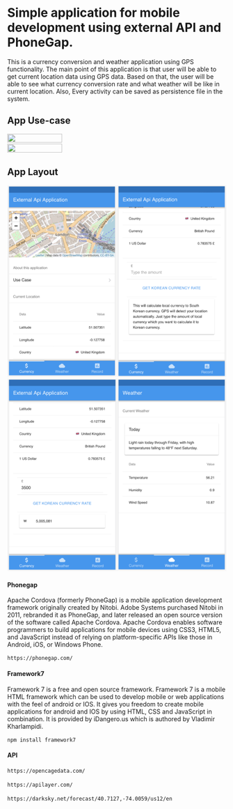 # Simple application for mobile development using external API and PhoneGap.

This is a currency conversion and weather application using GPS functionality. The main point of this application is that user will be able to get current location data using GPS data. Based on that, the user will be able to see what currency conversion rate and what weather will be like in current location.
Also, Every activity can be saved as persistence file in the system.

## App Use-case

<img src="https://media.giphy.com/media/AiF05bz9sMx1YOoOK2/giphy.gif" height="50%" width="50%">
<img src="http://g.recordit.co/KPEC09eAvk.gif" height="50%" width="50%">

## App Layout

<img src="/pics/a.png" height="50%" width="50%"><img src="/pics/b.png" height="50%" width="50%"><img src="/pics/c.png" height="50%" width="50%"><img src="/pics/d.png" height="50%" width="50%">

#### Phonegap

Apache Cordova (formerly PhoneGap) is a mobile application development framework originally created by Nitobi. Adobe Systems purchased Nitobi in 2011, rebranded it as PhoneGap, and later released an open source version of the software called Apache Cordova. Apache Cordova enables software programmers to build applications for mobile devices using CSS3, HTML5, and JavaScript instead of relying on platform-specific APIs like those in Android, iOS, or Windows Phone.

    https://phonegap.com/

#### Framework7

Framework 7 is a free and open source framework. Framework 7 is a mobile HTML framework which can be used to develop mobile or web applications with the feel of android or IOS. It gives you freedom to create mobile applications for android and IOS by using HTML, CSS and JavaScript in combination. It is provided by iDangero.us which is authored by Vladimir Kharlampidi.

    npm install framework7

#### API

    https://opencagedata.com/

    https://apilayer.com/

    https://darksky.net/forecast/40.7127,-74.0059/us12/en



[phonegap-cli-url]: http://github.com/phonegap/phonegap-cli
[cordova-app]: http://github.com/apache/cordova-app-hello-world
[bithound-img]: https://www.bithound.io/github/phonegap/phonegap-app-hello-world/badges/score.svg
[bithound-url]: https://www.bithound.io/github/phonegap/phonegap-app-hello-world
[config-xml]: https://github.com/phonegap/phonegap-template-hello-world/blob/master/config.xml
[index-html]: https://github.com/phonegap/phonegap-template-hello-world/blob/master/www/index.html
[cordova-whitelist-guide]: https://cordova.apache.org/docs/en/dev/guide/appdev/whitelist/index.html
[cordova-plugin-whitelist]: http://cordova.apache.org/docs/en/latest/reference/cordova-plugin-whitelist
[cordova-plugin-whitelist-csp]: http://cordova.apache.org/docs/en/latest/reference/cordova-plugin-whitelist#content-security-policy
[csp-is-awesome]: http://cspisawesome.com
